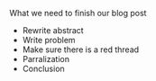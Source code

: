 What we need to finish our blog post

 - Rewrite abstract
 - Write problem
 - Make sure there is a red thread
 - Parralization
 - Conclusion
 